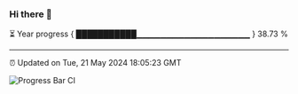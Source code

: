 ### Hi there 👋

⏳ Year progress { ███████████▁▁▁▁▁▁▁▁▁▁▁▁▁▁▁▁▁▁▁ } 38.73 %

---

⏰ Updated on Tue, 21 May 2024 18:05:23 GMT

![Progress Bar CI](https://github.com/liununu/liununu/workflows/Progress%20Bar%20CI/badge.svg)
